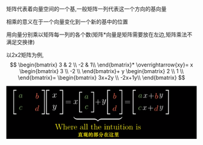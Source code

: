 矩阵代表着向量空间的一个基,一般矩阵一列代表这一个方向的基向量

相乘的意义在于一个向量变化到一个新的基中的位置

用向量分别乘以矩阵每一列的各个数(矩阵*向量是矩阵需要放在左边,矩阵乘法不满足交换律)

以2x2矩阵为例,
$$
\begin{bmatrix}
3 & 2 \\
-2 & 1\\ 
\end{bmatrix}*
\overrightarrow{xy}=
x
\begin{bmatrix}
3  \\ 
-2 \\
\end{bmatrix}+
y
\begin{bmatrix}
2 \\ 
1 \\ 
\end{bmatrix}=
\begin{bmatrix}
3x+2y \\ 
-2x+1y\\ 
\end{bmatrix}
$$

![image-20201012142813459](Image/image-20201012142813459.png)